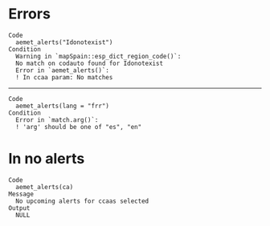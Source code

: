 # Errors

    Code
      aemet_alerts("Idonotexist")
    Condition
      Warning in `mapSpain::esp_dict_region_code()`:
      No match on codauto found for Idonotexist
      Error in `aemet_alerts()`:
      ! In ccaa param: No matches

---

    Code
      aemet_alerts(lang = "frr")
    Condition
      Error in `match.arg()`:
      ! 'arg' should be one of "es", "en"

# In no alerts

    Code
      aemet_alerts(ca)
    Message
      No upcoming alerts for ccaas selected
    Output
      NULL

